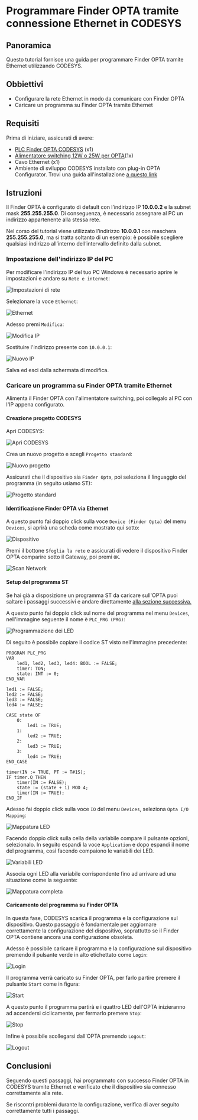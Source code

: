 # Programmare Finder OPTA tramite connessione Ethernet in CODESYS

## Panoramica

Questo tutorial fornisce una guida per programmare Finder OPTA tramite Ethernet utilizzando CODESYS.

## Obbiettivi

- Configurare la rete Ethernet in modo da comunicare con Finder OPTA
- Caricare un programma su Finder OPTA tramite Ethernet

## Requisiti

Prima di iniziare, assicurati di avere:

- [PLC Finder OPTA CODESYS](https://opta.findernet.com/it/codesys) (x1)
- [Alimentatore switching 12W o 25W per OPTA](https://opta.findernet.com/it/codesys#moduli-espansione)(1x)
- Cavo Ethernet (x1)
- Ambiente di sviluppo CODESYS installato con plug-in OPTA Configurator. Trovi una guida all'installazione [a questo
  link](https://opta.findernet.com/it/tutorial/codesys-plugin-tutorial)

## Istruzioni

Il Finder OPTA è configurato di default con l’indirizzo IP **10.0.0.2** e la subnet mask **255.255.255.0**. Di conseguenza, è
necessario assegnare al PC un indirizzo appartenente alla stessa rete.

Nel corso del tutorial viene utilizzato l’indirizzo **10.0.0.1** con maschera **255.255.255.0**, ma si tratta soltanto di un
esempio: è possibile scegliere qualsiasi indirizzo all’interno dell’intervallo definito dalla subnet.

### Impostazione dell'indirizzo IP del PC

Per modificare l'indirizzo IP del tuo PC Windows è necessario aprire le impostazioni e andare su `Rete e internet`:

![Impostazioni di rete](assets/it/set-ip-address-windows/01-settings-network.png)

Selezionare la voce `Ethernet`:

![Ethernet](assets/it/set-ip-address-windows/02-ethernet.png)

Adesso premi `Modifica`:

![Modifica IP](assets/it/set-ip-address-windows/03-edit-ip-address.png)

Sostituire l'indirizzo presente con `10.0.0.1`:

![Nuovo IP](assets/it/set-ip-address-windows/04-new-ip-address.png)

Salva ed esci dalla schermata di modifica.

### Caricare un programma su Finder OPTA tramite Ethernet

Alimenta il Finder OPTA con l'alimentatore switching, poi collegalo al PC con l'IP appena configurato.

#### Creazione progetto CODESYS

Apri CODESYS:

![Apri CODESYS](assets/it/01-welcome.png)

Crea un nuovo progetto e scegli `Progetto standard`:

![Nuovo progetto](assets/it/02-new-project.png)

Assicurati che il dispositivo sia `Finder Opta`, poi seleziona il linguaggio del programma (in seguito usiamo ST):

![Progetto standard](assets/it/03-standard-project.png)

#### Identificazione Finder OPTA via Ethernet

A questo punto fai doppio click sulla voce `Device (Finder Opta)` del menu `Devices`, si aprirà una scheda come mostrato qui sotto:

![Dispositivo](assets/it/04-device.png)

Premi il bottone `Sfoglia la rete` e assicurati di vedere il dispositivo Finder OPTA comparire sotto il Gateway, poi premi `OK`.

![Scan Network](assets/it/05-scan-network.png)

#### Setup del programma ST

Se hai già a disposizione un programma ST da caricare sull'OPTA puoi saltare i passaggi successivi e andare direttamente [alla
sezione successiva.](#caricamento-del-programma-su-finder-opta)

A questo punto fai doppio click sul nome del programma nel menu `Devices`, nell'immagine seguente il nome è `PLC_PRG (PRG)`:

![Programmazione dei LED](assets/it/06-led-program.png)

Di seguito è possibile copiare il codice ST visto nell'immagine precedente:

```st
PROGRAM PLC_PRG
VAR
    led1, led2, led3, led4: BOOL := FALSE;
    timer: TON;
    state: INT := 0;
END_VAR

led1 := FALSE;
led2 := FALSE;
led3 := FALSE;
led4 := FALSE;

CASE state OF
    0: 
        led1 := TRUE;
    1: 
        led2 := TRUE;
    2: 
        led3 := TRUE;
    3: 
        led4 := TRUE;
END_CASE

timer(IN := TRUE, PT := T#1S);
IF timer.Q THEN
    timer(IN := FALSE);
    state := (state + 1) MOD 4;
    timer(IN := TRUE);
END_IF
```

Adesso fai doppio click sulla voce `IO` del menu `Devices`, seleziona `Opta I/O Mapping`:

![Mappatura LED](assets/it/07-led-mapping.png)

Facendo doppio click sulla cella della variabile compare il pulsante opzioni, selezionalo. In seguito espandi la voce `Application`
e dopo espandi il nome del programma, così facendo compaiono le variabili dei LED.

![Variabili LED](assets/it/08-led-variables.png)

Associa ogni LED alla variabile corrispondente fino ad arrivare ad una situazione come la seguente:

![Mappatura completa](assets/it/09-mapping-complete.png)

#### Caricamento del programma su Finder OPTA

In questa fase, CODESYS scarica il programma e la configurazione sul dispositivo. Questo passaggio è fondamentale per aggiornare
correttamente la configurazione del dispositivo, soprattutto se il Finder OPTA contiene ancora una configurazione obsoleta.

Adesso è possibile caricare il programma e la configurazione sul dispositivo premendo il pulsante verde in alto etichettato come
`Login`:

![Login](assets/it/10-login.png)

Il programma verrà caricato su Finder OPTA, per farlo partire premere il pulsante `Start` come in figura:

![Start](assets/it/11-start.png)

A questo punto il programma partirà e i quattro LED dell'OPTA inizieranno ad accendersi ciclicamente, per fermarlo premere `Stop`:

![Stop](assets/it/12-stop.png)

Infine è possibile scollegarsi dall'OPTA premendo `Logout`:

![Logout](assets/it/13-logout.png)

## Conclusioni

Seguendo questi passaggi, hai programmato con successo Finder OPTA in CODESYS tramite Ethernet e verificato che il dispositivo sia
connesso correttamente alla rete.

Se riscontri problemi durante la configurazione, verifica di aver seguito correttamente tutti i passaggi.

<!-- Inserire informazioni di contatto per supporto -->
